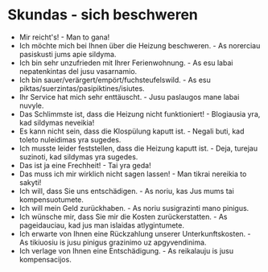 # Skundas - sich beschweren

- Mir reicht's! - Man to gana!
- Ich möchte mich bei Ihnen über die Heizung beschweren. - As norerciau pasiskusti jums apie sildyma.
- Ich bin sehr unzufrieden mit Ihrer Ferienwohnung. - As esu labai nepatenkintas del jusu vasarnamio.
- Ich bin sauer/verärgert/empört/fuchsteufelswild. - As esu piktas/suerzintas/pasipiktines/isiutes.
- Ihr Service hat mich sehr enttäuscht. - Jusu paslaugos mane labai nuvyle.
- Das Schlimmste ist, dass die Heizung nicht funktioniert! - Blogiausia yra, kad sildymas neveikia!
- Es kann nicht sein, dass die Klospülung kaputt ist. - Negali buti, kad toleto nuleidimas yra sugedes.
- Ich musste leider feststellen, dass die Heizung kaputt ist. - Deja, turejau suzinoti, kad sildymas yra sugedes.
- Das ist ja eine Frechheit! - Tai yra geda!
- Das muss ich mir wirklich nicht sagen lassen! - Man tikrai nereikia to sakyti!
- Ich will, dass Sie uns entschädigen. - As noriu, kas Jus mums tai kompensuotumete.
- Ich will mein Geld zurückhaben. - As noriu susigrazinti mano pinigus.
- Ich wünsche mir, dass Sie mir die Kosten zurückerstatten. - As pageidauciau, kad jus man islaidas atlygintumete.
- Ich erwarte von Ihnen eine Rückzahlung unserer Unterkunftskosten. - As tikiuosiu is jusu pinigus grazinimo uz apgyvendinima.
- Ich verlage von Ihnen eine Entschädigung. - As reikalauju is jusu kompensacijos.
